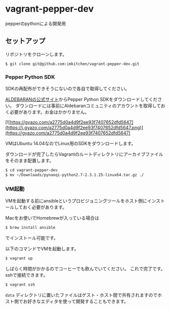 # vagrant-pepper-dev
pepperのpythonによる開発用

## セットアップ
リポジトリをクローンします。

```sh
$ git clone git@github.com:imkitchen/vagrant-pepper-dev.git
```

### Pepper Python SDK
SDKの再配布ができそうにないので各自で取得してください。

[ALDEBARANの公式サイト](https://community.aldebaran.com/ja/resources/software)からPepper Python SDKをダウンロードしてください。
ダウンロードには事前にAldebaranコミュニティのアカウントを取得しておく必要があります。お金はかかりません。

[![https://gyazo.com/a2775d0a4d9f2ee93f7407652dfd5647](https://i.gyazo.com/a2775d0a4d9f2ee93f7407652dfd5647.png)](https://gyazo.com/a2775d0a4d9f2ee93f7407652dfd5647)

VMはUbuntu 14.04なのでLinux用のSDKをダウンロードします。

ダウンロードが完了したらVagrantのルートディレクトリにアーカイブファイルをそのまま配置します。

```sh
$ cd vagrant-pepper-dev
$ mv ~/Downloads/pynaoqi-python2.7-2.3.1.25-linux64.tar.gz ./
```

### VM起動
VMを起動する前にansibleというプロビジョニングツールをホスト側にインストールしておく必要があります。

Macをお使いでHomebrewが入っている場合は

```sh
$ brew install ansible
```

でインストール可能です。

以下のコマンドでVMを起動します。

```sh
$ vagrant up
```

しばらく時間がかかるのでコーヒーでも飲んでいてください。
これで完了です。sshで接続できます。

```sh
$ vagrant ssh
```

`data` ディレクトリに置いたファイルはゲスト・ホスト間で共有されますのでホスト側でお好きなエディタを使って開発することもできます。
